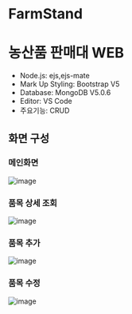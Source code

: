 # FarmStand
<h1>농산품 판매대 WEB </h1>
<ul>
  <li>Node.js: ejs,ejs-mate</li>
  <li>Mark Up Styling: Bootstrap V5</li>
  <li>Database: MongoDB V5.0.6</li>
  <li>Editor: VS Code </li>
  <li>주요기능: CRUD</li>
</ul>

<h2>화면 구성</h2>

<h3>메인화면</h3>

![image](https://user-images.githubusercontent.com/94125986/159404712-78a67fb5-b59e-4c71-a23b-9edf72890b77.png)


<h3>품목 상세 조회</h3>

![image](https://user-images.githubusercontent.com/94125986/159404832-be8839c4-bfa3-4fe7-9091-9ba31c8fb119.png)


<h3>품목 추가</h3>

![image](https://user-images.githubusercontent.com/94125986/159404806-0e364e6e-77fa-4624-992c-b23cbccc7684.png)


<h3>품목 수정</h3>

![image](https://user-images.githubusercontent.com/94125986/159404888-b36ff27d-c1b6-4d90-8403-6f88672b4ff0.png)
